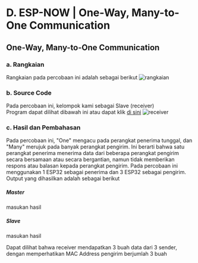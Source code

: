 # D. ESP-NOW | One-Way, Many-to-One Communication

## One-Way, Many-to-One Communication

### a. Rangkaian
Rangkaian pada percobaan ini adalah sebagai berikut
![rangkaian](https://github.com/sabrinavirry/Sistem-Embedded/assets/151721571/9da09db0-fd2e-4636-87bc-bdc1e6393c3b)



### b. Source Code
Pada percobaan ini, kelompok kami sebagai Slave (receiver) <br>
Program dapat dilihat dibawah ini atau dapat klik <a href="https://github.com/sabrinavirry/Sistem-Embedded/blob/master/jobsheet%202.1/d.%20One-Way,%20Many-to-One%20Communication/1.%203%20board%20diatur%20sebagai%20Sender%20dan%201%20board%20diatur%20sebagai%20receiver/receiver.ino">di sini</a>
![receiver](https://github.com/sabrinavirry/Sistem-Embedded/assets/151721571/0f389e3d-caad-4180-8cb0-01fafc27e178)


### c. Hasil dan Pembahasan
Pada percobaan ini, "One" mengacu pada perangkat penerima tunggal, dan "Many" merujuk pada banyak perangkat pengirim. Ini berarti bahwa satu perangkat penerima menerima data dari beberapa perangkat pengirim secara bersamaan atau secara bergantian, namun tidak memberikan respons atau balasan kepada perangkat pengirim. Pada percobaan ini menggunakan 1 ESP32 sebagai penerima dan 3 ESP32 sebagai pengirim.
Output yang dihasilkan adalah sebagai berikut

##### Master
masukan hasil 

##### Slave
masukan hasil

Dapat dilihat bahwa receiver mendapatkan 3 buah data dari 3 sender, dengan memperhatikan MAC Address pengirim berjumlah 3 buah


